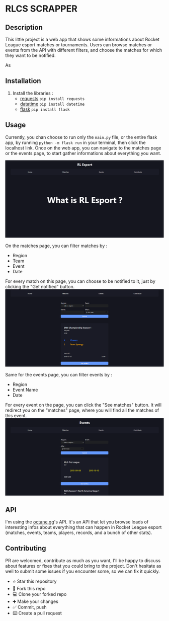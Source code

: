 # RLCS SCRAPPER

## Description

This little project is a web app that shows some informations about Rocket League esport matches or tournaments.
Users can browse matches or events from the API with different filters, and choose the matches for which they want to be notified.

As

## Installation

1. Install the libraries :
   - [requests](https://pypi.org/project/requests/)    `pip install requests`
   - [datatime](https://docs.python.org/3/library/datetime.html)   `pip install datetime`
   - [flask](https://flask.palletsprojects.com/en/3.0.x/)    `pip install flask`

## Usage

Currently, you chan choose to run only the `main.py` file, or the entire flask app, by running `python -m flask run` in your terminal, then click the localhost link.
Once on the web app, you can navigate to the matches page or the events page, to start gather informations about everything you want.

![matches page](image/README/rl_esport_home_page.png "home page")

On the matches page, you can filter matches by :

- Region
- Team
- Event
- Date

For every match on this page, you can choose to be notified to it, just by clicking the "Get notified" button.
![matches page](image/README/rl_esport_matches_page.png "matches page")

Same for the events page, you can filter events by :

- Region
- Event Name
- Date

For every event on the page, you can click the "See matches" button. It will redirect you on the "matches" page, where you will find all the matches of this event.
![matches page](image/README/rl_esport_events_page.png "events page")

## API

I'm using the [octane.gg](https://zsr.octane.gg/)'s API. It's an API that let you browse loads of interesting infos about everything that can happen in Rocket League esport (matches, events, teams, players, records, and a bunch of other stats).

## Contributing

PR are welcomed, contribute as much as you want, I'll be happy to discuss about features or fixes that you could bring to the project.
Don't hesitate as well to submit some issues if you encounter some, so we can fix it quickly.

- ⭐ Star this repository
- 🍴 Fork this repo
- 💻 Clone your forked repo
- ➕ Make your changes
- ✅ Commit, push
- ⌨️ Create a pull request
